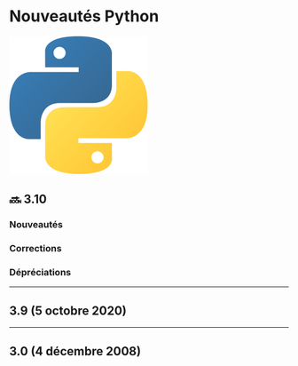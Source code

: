# Nouveautés Python

![Logo](illustrations/logo-python.png)

## 🔜 3.10

### Nouveautés

### Corrections

### Dépréciations

---

## 3.9 (5 octobre 2020)

---

## 3.0 (4 décembre 2008)
